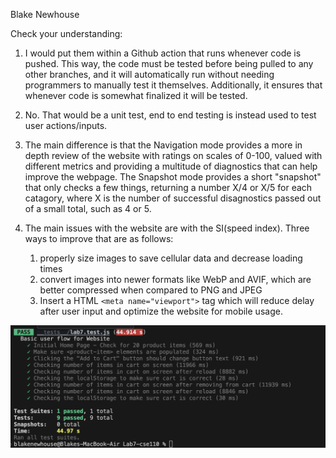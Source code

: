Blake Newhouse

Check your understanding:

1. I would put them within a Github action that runs whenever code is pushed. This way, the code must be tested before being pulled to any other branches, and it will automatically run without needing programmers to manually test it themselves. Additionally, it ensures that whenever code is somewhat finalized it will be tested.

2. No. That would be a unit test, end to end testing is instead used to test user actions/inputs.

3. The main difference is that the Navigation mode provides a more in depth review of the website with ratings on scales of 0-100, valued with different metrics and providing a multitude of diagnostics that can help improve the webpage. The Snapshot mode provides a short "snapshot" that only checks a few things, returning a number X/4 or X/5 for each catagory, where X is the number of successful disagnostics passed out of a small total, such as 4 or 5.

4. The main issues with the website are with the SI(speed index). Three ways to improve that are as follows: 
   1. properly size images to save cellular data and decrease loading times
   2. convert images into newer formats like WebP and AVIF, which are better compressed when compared to PNG and JPEG
   3. Insert a HTML `<meta name="viewport">` tag which will reduce delay after user input and optimize the website for mobile usage.


![Successful-Testing](success.png)

